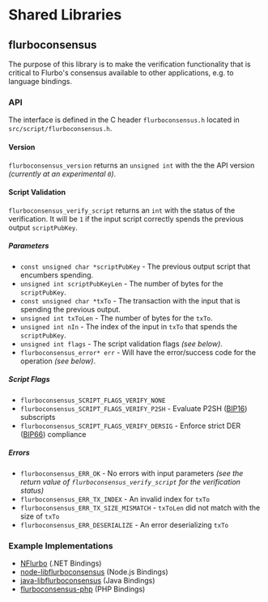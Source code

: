 Shared Libraries
================

## flurboconsensus

The purpose of this library is to make the verification functionality that is critical to Flurbo's consensus available to other applications, e.g. to language bindings.

### API

The interface is defined in the C header `flurboconsensus.h` located in  `src/script/flurboconsensus.h`.

#### Version

`flurboconsensus_version` returns an `unsigned int` with the the API version *(currently at an experimental `0`)*.

#### Script Validation

`flurboconsensus_verify_script` returns an `int` with the status of the verification. It will be `1` if the input script correctly spends the previous output `scriptPubKey`.

##### Parameters
- `const unsigned char *scriptPubKey` - The previous output script that encumbers spending.
- `unsigned int scriptPubKeyLen` - The number of bytes for the `scriptPubKey`.
- `const unsigned char *txTo` - The transaction with the input that is spending the previous output.
- `unsigned int txToLen` - The number of bytes for the `txTo`.
- `unsigned int nIn` - The index of the input in `txTo` that spends the `scriptPubKey`.
- `unsigned int flags` - The script validation flags *(see below)*.
- `flurboconsensus_error* err` - Will have the error/success code for the operation *(see below)*.

##### Script Flags
- `flurboconsensus_SCRIPT_FLAGS_VERIFY_NONE`
- `flurboconsensus_SCRIPT_FLAGS_VERIFY_P2SH` - Evaluate P2SH ([BIP16](https://github.com/flurbo/bips/blob/master/bip-0016.mediawiki)) subscripts
- `flurboconsensus_SCRIPT_FLAGS_VERIFY_DERSIG` - Enforce strict DER ([BIP66](https://github.com/flurbo/bips/blob/master/bip-0066.mediawiki)) compliance

##### Errors
- `flurboconsensus_ERR_OK` - No errors with input parameters *(see the return value of `flurboconsensus_verify_script` for the verification status)*
- `flurboconsensus_ERR_TX_INDEX` - An invalid index for `txTo`
- `flurboconsensus_ERR_TX_SIZE_MISMATCH` - `txToLen` did not match with the size of `txTo`
- `flurboconsensus_ERR_DESERIALIZE` - An error deserializing `txTo`

### Example Implementations
- [NFlurbo](https://github.com/NicolasDorier/NFlurbo/blob/master/NFlurbo/Script.cs#L814) (.NET Bindings)
- [node-libflurboconsensus](https://github.com/bitpay/node-libflurboconsensus) (Node.js Bindings)
- [java-libflurboconsensus](https://github.com/dexX7/java-libflurboconsensus) (Java Bindings)
- [flurboconsensus-php](https://github.com/Bit-Wasp/flurboconsensus-php) (PHP Bindings)
